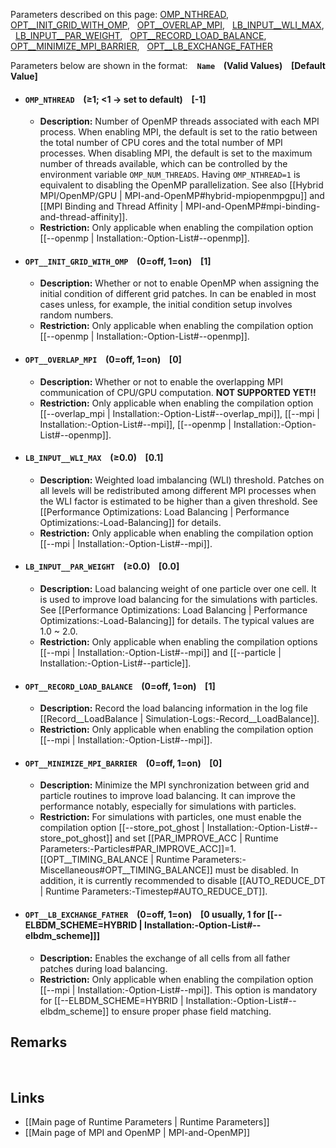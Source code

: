 Parameters described on this page:
[OMP_NTHREAD](#OMP_NTHREAD), &nbsp;
[OPT__INIT_GRID_WITH_OMP](#OPT__INIT_GRID_WITH_OMP), &nbsp;
[OPT__OVERLAP_MPI](#OPT__OVERLAP_MPI), &nbsp;
[LB_INPUT__WLI_MAX](#LB_INPUT__WLI_MAX), &nbsp;
[LB_INPUT__PAR_WEIGHT](#LB_INPUT__PAR_WEIGHT), &nbsp;
[OPT__RECORD_LOAD_BALANCE](#OPT__RECORD_LOAD_BALANCE), &nbsp;
[OPT__MINIMIZE_MPI_BARRIER](#OPT__MINIMIZE_MPI_BARRIER), &nbsp;
[OPT__LB_EXCHANGE_FATHER](#OPT__LB_EXCHANGE_FATHER) &nbsp;


Parameters below are shown in the format: &ensp; **`Name` &ensp; (Valid Values) &ensp; [Default Value]**

<a name="OMP_NTHREAD"></a>
* #### `OMP_NTHREAD` &ensp; (&#8805;1; <1 &#8594; set to default) &ensp; [-1]
    * **Description:**
Number of OpenMP threads associated with each MPI process.
When enabling MPI, the default is set to the ratio between the total number of CPU cores
and the total number of MPI processes. When disabling MPI, the default
is set to the maximum number of threads available, which can be controlled
by the environment variable `OMP_NUM_THREADS`.
Having `OMP_NTHREAD=1` is equivalent to disabling the OpenMP parallelization.
See also [[Hybrid MPI/OpenMP/GPU | MPI-and-OpenMP#hybrid-mpiopenmpgpu]] and
[[MPI Binding and Thread Affinity | MPI-and-OpenMP#mpi-binding-and-thread-affinity]].
    * **Restriction:**
Only applicable when enabling the compilation option
[[--openmp | Installation:-Option-List#--openmp]].

<a name="OPT__INIT_GRID_WITH_OMP"></a>
* #### `OPT__INIT_GRID_WITH_OMP` &ensp; (0=off, 1=on) &ensp; [1]
    * **Description:**
Whether or not to enable OpenMP when assigning the initial condition
of different grid patches. In can be enabled in most cases unless,
for example, the initial condition setup involves random numbers.
    * **Restriction:**
Only applicable when enabling the compilation option
[[--openmp | Installation:-Option-List#--openmp]].

<a name="OPT__OVERLAP_MPI"></a>
* #### `OPT__OVERLAP_MPI` &ensp; (0=off, 1=on) &ensp; [0]
    * **Description:**
Whether or not to enable the overlapping MPI communication
of CPU/GPU computation. **NOT SUPPORTED YET!!**
    * **Restriction:**
Only applicable when enabling the compilation option
[[--overlap_mpi | Installation:-Option-List#--overlap_mpi]], 
[[--mpi | Installation:-Option-List#--mpi]],
[[--openmp | Installation:-Option-List#--openmp]].

<a name="LB_INPUT__WLI_MAX"></a>
* #### `LB_INPUT__WLI_MAX` &ensp; (&#8805;0.0) &ensp; [0.1]
    * **Description:**
Weighted load imbalancing (WLI) threshold. Patches on all levels will
be redistributed among different MPI processes when the WLI factor is
estimated to be higher than a given threshold. See
[[Performance Optimizations: Load Balancing | Performance Optimizations:-Load-Balancing]]
for details.
    * **Restriction:**
Only applicable when enabling the compilation option
[[--mpi | Installation:-Option-List#--mpi]].

<a name="LB_INPUT__PAR_WEIGHT"></a>
* #### `LB_INPUT__PAR_WEIGHT` &ensp; (&#8805;0.0) &ensp; [0.0]
    * **Description:**
Load balancing weight of one particle over one cell. It is used
to improve load balancing for the simulations with particles. See
[[Performance Optimizations: Load Balancing | Performance Optimizations:-Load-Balancing]]
for details. The typical values are 1.0 ~ 2.0.
    * **Restriction:**
Only applicable when enabling the compilation options
[[--mpi | Installation:-Option-List#--mpi]] and
[[--particle | Installation:-Option-List#--particle]].

<a name="OPT__RECORD_LOAD_BALANCE"></a>
* #### `OPT__RECORD_LOAD_BALANCE` &ensp; (0=off, 1=on) &ensp; [1]
    * **Description:**
Record the load balancing information in the log file
[[Record__LoadBalance | Simulation-Logs:-Record__LoadBalance]].
    * **Restriction:**
Only applicable when enabling the compilation option
[[--mpi | Installation:-Option-List#--mpi]].

<a name="OPT__MINIMIZE_MPI_BARRIER"></a>
* #### `OPT__MINIMIZE_MPI_BARRIER` &ensp; (0=off, 1=on) &ensp; [0]
    * **Description:**
Minimize the MPI synchronization between grid and particle routines
to improve load balancing. It can improve the performance notably,
especially for simulations with particles.
    * **Restriction:**
For simulations with particles, one must enable the compilation option
[[--store_pot_ghost | Installation:-Option-List#--store_pot_ghost]] and
set [[PAR_IMPROVE_ACC | Runtime Parameters:-Particles#PAR_IMPROVE_ACC]]=1.
[[OPT__TIMING_BALANCE | Runtime Parameters:-Miscellaneous#OPT__TIMING_BALANCE]]
must be disabled. In addition, it is currently recommended to disable
[[AUTO_REDUCE_DT | Runtime Parameters:-Timestep#AUTO_REDUCE_DT]].

<a name="OPT__LB_EXCHANGE_FATHER"></a>
* #### `OPT__LB_EXCHANGE_FATHER` &ensp; (0=off, 1=on) &ensp; [0 usually, 1 for [[--ELBDM_SCHEME=HYBRID | Installation:-Option-List#--elbdm_scheme]]]
    * **Description:**
Enables the exchange of all cells from all father patches during load balancing.
    * **Restriction:**
Only applicable when enabling the compilation option
[[--mpi | Installation:-Option-List#--mpi]].
This option is mandatory for [[--ELBDM_SCHEME=HYBRID | Installation:-Option-List#--elbdm_scheme]] 
to ensure proper phase field matching.


## Remarks


<br>

## Links
* [[Main page of Runtime Parameters | Runtime Parameters]]
* [[Main page of MPI and OpenMP | MPI-and-OpenMP]]
